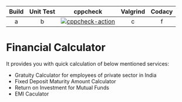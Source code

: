 

|Build|Unit Test|cppcheck|Valgrind|Codacy|
|:--:|:--:|:--:|:--:|:--:|
| a | b |[![cppcheck-action](https://github.com/swapnilkhandekar999/financialcalculator/actions/workflows/cppcheck.yml/badge.svg)](https://github.com/swapnilkhandekar999/financialcalculator/actions/workflows/cppcheck.yml)| c | f |

# Financial Calculator
It provides you with quick calculation of below mentioned services:

* Gratuity Calculator for employees of private sector in India
* Fixed Deposit Maturity Amount Calculator
* Return on Investment for Mutual Funds
* EMI Caculator
